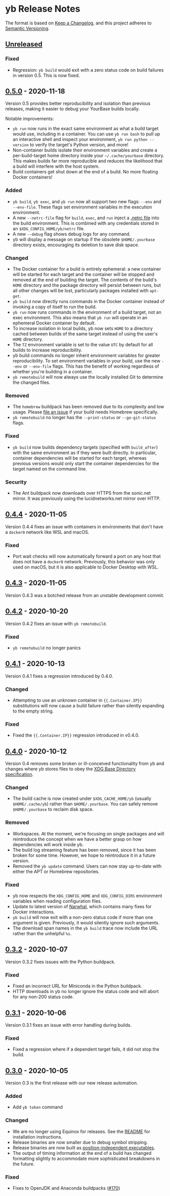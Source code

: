 # yb Release Notes

The format is based on [Keep a Changelog][], and this project adheres to
[Semantic Versioning](https://semver.org/spec/v2.0.0.html).

[Keep a Changelog]: https://keepachangelog.com/en/1.0.0/
[Unreleased]: https://github.com/yourbase/yb/compare/v0.5.0...HEAD

## [Unreleased][]

### Fixed

-  Regression: `yb build` would exit with a zero status code on build failures
   in version 0.5. This is now fixed.

## [0.5.0][] - 2020-11-18

Version 0.5 provides better reproducibility and isolation than previous
releases, making it easier to debug your YourBase builds locally.

Notable improvements:

-  `yb run` now runs in the exact same environment as what a build target would
   use, including in a container. You can use `yb run bash` to pull up an
   interactive shell and inspect your environment, `yb run python --version` to
   verify the target's Python version, and more!
-  Non-container builds isolate their environment variables and create a
   per-build-target home directory inside your `~/.cache/yourbase` directory.
   This makes builds far more reproducible and reduces the likelihood that a
   build will interfere with the host system.
-  Build containers get shut down at the end of a build. No more floating
   Docker containers!

[0.5.0]: https://github.com/yourbase/yb/releases/tag/v0.5.0

### Added

-  `yb build`, `yb exec`, and `yb run` now all support two new flags: `--env`
   and `--env-file`. These flags set environment variables in the execution
   environment.
-  A new `--netrc-file` flag for `build`, `exec`, and `run` inject a
   [.netrc file](https://ec.haxx.se/usingcurl/usingcurl-netrc) into the build
   environment. This is combined with any credentials stored in an
   `$XDG_CONFIG_HOME/yb/netrc` file.
-  A new `--debug` flag shows debug logs for any command.
-  yb will display a message on startup if the obsolete `$HOME/.yourbase`
   directory exists, encouraging its deletion to save disk space.

### Changed

-  The Docker container for a build is entirely ephemeral: a new container will
   be started for each target and the container will be stopped and removed
   at the end of building the target. The contents of the build's
   `HOME` directory and the package directory will persist between runs, but
   all other changes will be lost, particularly packages installed
   with `apt-get`.
-  `yb build` now directly runs commands in the Docker container instead of
   invoking a copy of itself to run the build.
-  `yb run` now runs commands in the environment of a build target, not an
   exec environment. This also means that `yb run` will operate in an ephemeral
   Docker container by default.
-  To increase isolation in local builds, yb now sets `HOME` to a directory
   cached between builds of the same target instead of using the user's `HOME`
   directory.
-  The `TZ` environment variable is set to the value `UTC` by default for all
   builds to increase reproducibility.
-  yb build commands no longer inherit environment variables for greater
   reproducibility. To set environment variables in your build, use the new
   `--env` or `--env-file` flags. This has the benefit of working regardless
   of whether you're building in a container.
-  `yb remotebuild` will now always use the locally installed Git to determine
   the changed files.

### Removed

-  The `homebrew` buildpack has been removed due to its complexity and
   low usage. Please [file an issue](https://github.com/yourbase/yb/issues/new)
   if your build needs Homebrew specifically.
-  `yb remotebuild` no longer has the `--print-status` or `--go-git-status` flags.

### Fixed

-  `yb build` now builds dependency targets (specified with `build_after`)
   with the same environment as if they were built directly. In particular,
   container dependencies will be started for each target, whereas previous
   versions would only start the container dependencies for the target named
   on the command line.

### Security

-  The Ant buildpack now downloads over HTTPS from the sonic.net mirror. It was
   previously using the lucidnetworks.net mirror over HTTP.

## [0.4.4][] - 2020-11-05

Version 0.4.4 fixes an issue with containers in environments that don't have
a `docker0` network like WSL and macOS.

[0.4.4]: https://github.com/yourbase/yb/releases/tag/v0.4.4

### Fixed

-  Port wait checks will now automatically forward a port on any host that does
   not have a `docker0` network. Previously, this behavior was only used on
   macOS, but it is also applicable to Docker Desktop with WSL.

## [0.4.3][] - 2020-11-05

Version 0.4.3 was a botched release from an unstable development commit.

[0.4.3]: https://github.com/yourbase/yb/releases/tag/v0.4.3

## [0.4.2][] - 2020-10-20

Version 0.4.2 fixes an issue with `yb remotebuild`.

[0.4.2]: https://github.com/yourbase/yb/releases/tag/v0.4.2

### Fixed

-  `yb remotebuild` no longer panics

## [0.4.1][] - 2020-10-13

Version 0.4.1 fixes a regression introduced by 0.4.0.

[0.4.1]: https://github.com/yourbase/yb/releases/tag/v0.4.1

### Changed

-  Attempting to use an unknown container in `{{.Container.IP}}` substitutions
   will now cause a build failure rather than silently expanding to the
   empty string.

### Fixed

-  Fixed the `{{.Container.IP}}` regression introduced in v0.4.0.

## [0.4.0][] - 2020-10-12

Version 0.4 removes some broken or ill-conceived functionality from yb and
changes where yb stores files to obey the [XDG Base Directory specification][].

[0.4.0]: https://github.com/yourbase/yb/releases/tag/v0.4.0
[XDG Base Directory specification]: https://specifications.freedesktop.org/basedir-spec/basedir-spec-latest.html

### Changed

-  The build cache is now created under `$XDG_CACHE_HOME/yb`
   (usually `$HOME/.cache/yb`) rather than `$HOME/.yourbase`.
   You can safely remove `$HOME/.yourbase` to reclaim disk space.

### Removed

-  Workspaces. At the moment, we're focusing on single packages and will
   reintroduce the concept when we have a better grasp on how dependencies will
   work inside yb.
-  The build log streaming feature has been removed, since it has been broken
   for some time. However, we hope to reintroduce it in a future version.
-  Removed the `yb update` command. Users can now stay up-to-date with either
   the APT or Homebrew repositories.

### Fixed

-  yb now respects the `XDG_CONFIG_HOME` and `XDG_CONFIG_DIRS` environment
   variables when reading configuration files.
-  Update to latest version of [Narwhal](https://github.com/yourbase/narwhal),
   which contains many fixes for Docker interactions.
-  `yb build` will now exit with a non-zero status code if more than one
   argument is given. Previously, it would silently ignore such arguments.
-  The download span names in the `yb build` trace now include the URL rather
   than the unhelpful `%s`.

## [0.3.2][] - 2020-10-07

Version 0.3.2 fixes issues with the Python buildpack.

[0.3.2]: https://github.com/yourbase/yb/releases/tag/v0.3.2

### Fixed

-  Fixed an incorrect URL for Miniconda in the Python buildpack.
-  HTTP downloads in yb no longer ignore the status code and will abort for
   any non-200 status code.

## [0.3.1][] - 2020-10-06

Version 0.3.1 fixes an issue with error handling during builds.

[0.3.1]: https://github.com/yourbase/yb/releases/tag/v0.3.1

### Fixed

-  Fixed a regression where if a dependent target fails, it did not stop
   the build.

## [0.3.0][] - 2020-10-05

Version 0.3 is the first release with our new release automation.

[0.3.0]: https://github.com/yourbase/yb/releases/tag/v0.3.0

### Added

-  Add `yb token` command

### Changed

-  We are no longer using Equinox for releases. See the
   [README](https://github.com/yourbase/yb/blob/main/README.md) for installation
   instructions.
-  Release binaries are now smaller due to debug symbol stripping.
-  Release binaries are now built as [position-independent executables][].
-  The output of timing information at the end of a build has changed formatting
   slightly to accommodate more sophisticated breakdowns in the future.

[position-independent executables]: https://en.wikipedia.org/wiki/Position-independent_code

### Fixed

-  Fixes to OpenJDK and Anaconda buildpacks
   ([#170](https://github.com/yourbase/yb/pull/170))
